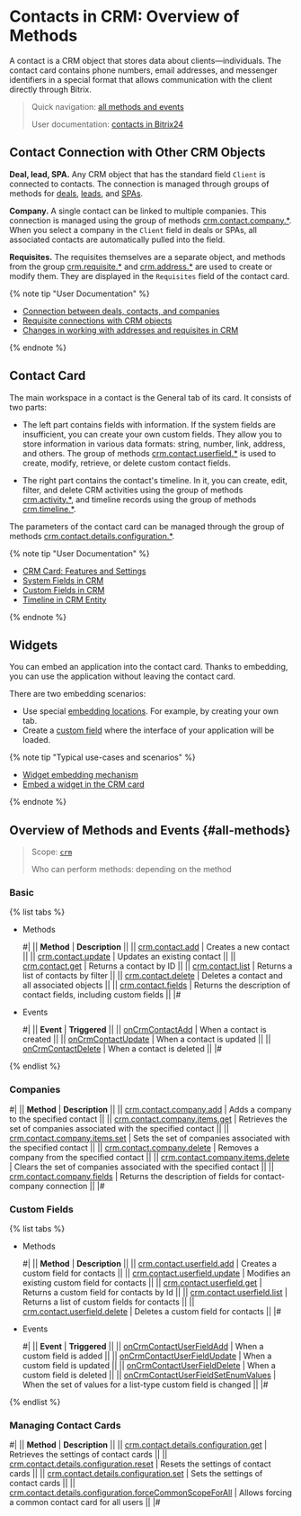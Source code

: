 # Contacts in CRM: Overview of Methods

A contact is a CRM object that stores data about clients—individuals. The contact card contains phone numbers, email addresses, and messenger identifiers in a special format that allows communication with the client directly through Bitrix.

> Quick navigation: [all methods and events](#all-methods) 
> 
> User documentation: [contacts in Bitrix24](https://helpdesk.bitrix24.com/open/8401859/) 

## Contact Connection with Other CRM Objects

**Deal, lead, SPA.** Any CRM object that has the standard field `Client` is connected to contacts. The connection is managed through groups of methods for [deals](../deals/index.md), [leads](../leads/index.md), and [SPAs](../universal/index.md). 

**Company.** A single contact can be linked to multiple companies. This connection is managed using the group of methods [crm.contact.company.*](./company/index.md). When you select a company in the `Client` field in deals or SPAs, all associated contacts are automatically pulled into the field. 

**Requisites.** The requisites themselves are a separate object, and methods from the group [crm.requisite.*](../requisites/index.md) and [crm.address.*](../requisites/addresses/index.md) are used to create or modify them. They are displayed in the `Requisites` field of the contact card. 

{% note tip "User Documentation" %}

- [Connection between deals, contacts, and companies](https://helpdesk.bitrix24.com/open/2519229/)
- [Requisite connections with CRM objects](../requisites/links/index.md)
- [Changes in working with addresses and requisites in CRM](https://helpdesk.bitrix24.com/open/11785262/)

{% endnote %}

## Contact Card

The main workspace in a contact is the General tab of its card. It consists of two parts: 

* The left part contains fields with information. If the system fields are insufficient, you can create your own custom fields. They allow you to store information in various data formats: string, number, link, address, and others. The group of methods [crm.contact.userfield.*](./userfield/index.md) is used to create, modify, retrieve, or delete custom contact fields.

* The right part contains the contact's timeline. In it, you can create, edit, filter, and delete CRM activities using the group of methods [crm.activity.*](../timeline/activities/index.md), and timeline records using the group of methods [crm.timeline.*](../timeline/index.md).

The parameters of the contact card can be managed through the group of methods [crm.contact.details.configuration.*](./custom-form/index.md). 

{% note tip "User Documentation" %}

- [CRM Card: Features and Settings](https://helpdesk.bitrix24.com/open/22879716/)
- [System Fields in CRM](https://helpdesk.bitrix24.com/open/18529390/)
- [Custom Fields in CRM](https://helpdesk.bitrix24.com/open/22067852/)
- [Timeline in CRM Entity](https://helpdesk.bitrix24.com/open/16767378/)

{% endnote %}

## Widgets

You can embed an application into the contact card. Thanks to embedding, you can use the application without leaving the contact card.

There are two embedding scenarios:

* Use special [embedding locations](../../widgets/crm/index.md). For example, by creating your own tab.
* Create a [custom field](../../../tutorials/crm/crm-widgets/widget-as-field-in-lead-page.md) where the interface of your application will be loaded.

{% note tip "Typical use-cases and scenarios" %}

- [Widget embedding mechanism](../../widgets/index.md)
- [Embed a widget in the CRM card](../../../tutorials/crm/crm-widgets/widget-as-detail-tab.md)

{% endnote %}

## Overview of Methods and Events {#all-methods}

> Scope: [`crm`](../../scopes/permissions.md)
>
> Who can perform methods: depending on the method

### Basic

{% list tabs %}

- Methods
  
    #|
    || **Method** | **Description** ||
    || [crm.contact.add](./crm-contact-add.md) | Creates a new contact ||
    || [crm.contact.update](./crm-contact-update.md) | Updates an existing contact ||
    || [crm.contact.get](./crm-contact-get.md) | Returns a contact by ID ||
    || [crm.contact.list](./crm-contact-list.md) | Returns a list of contacts by filter ||
    || [crm.contact.delete](./crm-contact-delete.md) | Deletes a contact and all associated objects ||
    || [crm.contact.fields](./crm-contact-fields.md) | Returns the description of contact fields, including custom fields ||
    |#

- Events

    #|
    || **Event** | **Triggered** ||
    || [onCrmContactAdd](./events/on-crm-contact-add.md) | When a contact is created ||
    || [onCrmContactUpdate](./events/on-crm-contact-update.md) | When a contact is updated ||
    || [onCrmContactDelete](./events/on-crm-contact-delete.md) | When a contact is deleted ||
    |#

{% endlist %}

### Companies

#|
|| **Method** | **Description** ||
|| [crm.contact.company.add](./company/crm-contact-company-add.md) | Adds a company to the specified contact ||
|| [crm.contact.company.items.get](./company/crm-contact-company-items-get.md) | Retrieves the set of companies associated with the specified contact ||
|| [crm.contact.company.items.set](./company/crm-contact-company-items-set.md) | Sets the set of companies associated with the specified contact ||
|| [crm.contact.company.delete](./company/crm-contact-company-delete.md) | Removes a company from the specified contact ||
|| [crm.contact.company.items.delete](./company/crm-contact-company-items-delete.md) | Clears the set of companies associated with the specified contact ||
|| [crm.contact.company.fields](./company/crm-contact-company-fields.md) | Returns the description of fields for contact-company connection ||
|#

### Custom Fields

{% list tabs %}

- Methods

    #|
    || **Method** | **Description** ||
    || [crm.contact.userfield.add](./userfield/crm-contact-userfield-add.md) | Creates a custom field for contacts ||
    || [crm.contact.userfield.update](./userfield/crm-contact-userfield-update.md) | Modifies an existing custom field for contacts ||
    || [crm.contact.userfield.get](./userfield/crm-contact-userfield-get.md) | Returns a custom field for contacts by Id ||
    || [crm.contact.userfield.list](./userfield/crm-contact-userfield-list.md) | Returns a list of custom fields for contacts ||
    || [crm.contact.userfield.delete](./userfield/crm-contact-userfield-delete.md) | Deletes a custom field for contacts ||
    |#

- Events

    #|
    || **Event** | **Triggered** ||
    || [onCrmContactUserFieldAdd](./userfield/events/on-crm-contact-user-field-add.md) | When a custom field is added ||
    || [onCrmContactUserFieldUpdate](./userfield/events/on-crm-contact-user-field-update.md) | When a custom field is updated ||
    || [onCrmContactUserFieldDelete](./userfield/events/on-crm-contact-user-field-delete.md) | When a custom field is deleted ||
    || [onCrmContactUserFieldSetEnumValues](./userfield/events/on-crm-contact-user-field-set-enum-values.md) | When the set of values for a list-type custom field is changed ||
    |#

{% endlist %}

### Managing Contact Cards

#|
|| **Method** | **Description** ||
|| [crm.contact.details.configuration.get](./custom-form/crm-contact-details-configuration-get.md) | Retrieves the settings of contact cards ||
|| [crm.contact.details.configuration.reset](./custom-form/crm-contact-details-configuration-reset.md) | Resets the settings of contact cards ||
|| [crm.contact.details.configuration.set](./custom-form/crm-contact-details-configuration-set.md) | Sets the settings of contact cards ||
|| [crm.contact.details.configuration.forceCommonScopeForAll](./custom-form/crm-contact-details-configuration-force-common-scope-for-all.md) | Allows forcing a common contact card for all users ||
|#